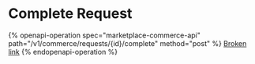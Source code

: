 # Complete Request

{% openapi-operation spec="marketplace-commerce-api" path="/v1/commerce/requests/{id}/complete" method="post" %}
[Broken link](broken-reference)
{% endopenapi-operation %}
